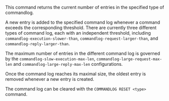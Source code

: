 This command returns the current number of entries in the specified type of commandlog.

A new entry is added to the specified command log whenever a command exceeds the corresponding threshold. There are currently three different types of command log, each with an independent threshold, including `commandlog-execution-slower-than`, `commandlog-request-larger-than`, and `commandlog-reply-larger-than`.

The maximum number of entries in the different command log is governed by the `commandlog-slow-execution-max-len`, `commandlog-large-request-max-len` and `commandlog-large-reply-max-len` configurations.

Once the command log reaches its maximal size, the oldest entry is removed whenever a new entry is created.

The command log can be cleared with the `COMMANDLOG RESET <type>` command.
